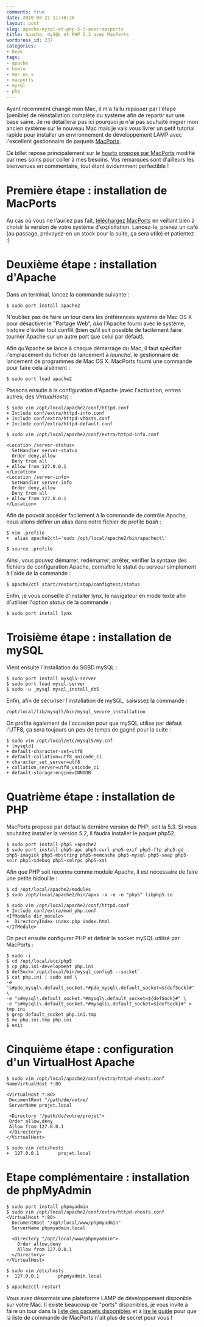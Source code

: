 ```yaml
---
comments: true
date: 2010-08-21 11:46:26
layout: post
slug: apache-mysql-et-php-5-3-avec-macports
title: Apache, mySQL et PHP 5.3 avec MacPorts
wordpress_id: 237
categories:
- Geek
tags:
- apache
- howto
- mac os x
- macports
- mysql
- php
---
```


Ayant récemment changé mon Mac, il m'a fallu repasser par l'étape (pénible) de réinstallation complète du système afin de repartir sur une base saine. Je ne détaillerai pas ici pourquoi je n'ai pas souhaité migrer mon ancien système sur le nouveau Mac mais je vais vous livrer un petit tutorial rapide pour installer un environnement de développement LAMP avec l'excellent gestionnaire de paquets [MacPorts](http://www.macports.org).

Ce billet repose principalement sur le [howto proposé par MacPorts](https://trac.macports.org/wiki/howto/MAMP) modifié par mes soins pour coller à mes besoins. Vos remarques sont d'ailleurs les bienvenues en commentaire, tout étant évidemment perfectible !


# Première étape : installation de MacPorts


Au cas où vous ne l'auriez pas fait, [téléchargez MacPorts](http://www.macports.org/install.php) en veillant bien à choisir la version de votre système d'exploitation. Lancez-le, prenez un café (au passage, prévoyez-en un stock pour la suite, ça sera utile) et patientez :)


# Deuxième étape : installation d'Apache


Dans un terminal, lancez la commande suivante :

    
    $ sudo port install apache2


N'oubliez pas de faire un tour dans les préférences système de Mac OS X pour désactiver le "Partage Web", _aka_ l'Apache fourni avec le système, histoire d'éviter tout conflit (bien qu'il soit possible de facilement faire tourner Apache sur un autre port que celui par défaut).

Afin qu'Apache se lance à chaque démarrage du Mac, il faut spécifier l'emplacement du fichier de lancement à _launchd_, le gestionnaire de lancement de programmes de Mac OS X. MacPorts fourni une commande pour faire cela aisément :

    
    $ sudo port load apache2


Passons ensuite à la configuration d'Apache (avec l'activation, entres autres, des _VirtualHosts_) :

    
    $ sudo vim /opt/local/apache2/conf/httpd.conf
    + Include conf/extra/httpd-info.conf
    + Include conf/extra/httpd-vhosts.conf
    + Include conf/extra/httpd-default.conf
    
    $ sudo vim /opt/local/apache2/conf/extra/httpd-info.conf
    
    <Location /server-status>
      SetHandler server-status
      Order deny,allow
      Deny from all
    + Allow from 127.0.0.1
    </Location>
    <Location /server-info>
      SetHandler server-info
      Order deny,allow
      Deny from all
    + Allow from 127.0.0.1
    </Location>


Afin de pouvoir accéder facilement à la commande de contrôle Apache, nous allons définir un alias dans notre fichier de profile _bash_ :

    
    $ vim .profile
    +  alias apache2ctl='sudo /opt/local/apache2/bin/apachectl'
    
    $ source .profile


Ainsi, vous pouvez démarrer, redémarrer, arrêter, vérifier la syntaxe des fichiers de configuration Apache, connaître le statut du serveur simplement à l'aide de la commande :

    
    $ apache2ctl start/restart/stop/configtest/status


Enfin, je vous conseille d'installer lynx, le navigateur en mode texte afin d'utiliser l'option _status_ de la commande :

    
    $ sudo port install lynx




# Troisième étape : installation de mySQL


Vient ensuite l'installation du SGBD mySQL :

    
    $ sudo port install mysql5-server
    $ sudo port load mysql-server
    $ sudo -u _mysql mysql_install_db5


Enfin, afin de sécuriser l'installation de mySQL, saisissez la commande :

    
    /opt/local/lib/mysql5/bin/mysql_secure_installation


On profite également de l'occasion pour que mySQL utilise par défaut l'UTF8, ça sera toujours un peu de temps de gagné pour la suite :

    
    $ sudo vim /opt/local/etc/mysql5/my.cnf
    + [mysqld]
    + default-character-set=utf8
    + default-collation=utf8_unicode_ci
    + character_set_server=utf8
    + collation_server=utf8_unicode_ci
    + default-storage-engine=INNODB




# Quatrième étape : installation de PHP


MacPorts propose par défaut la dernière version de PHP, soit la 5.3. Si vous souhaitez installer la version 5.2, il faudra installer le paquet php52.

    
    $ sudo port install php5 +apache2
    $ sudo port install php5-apc php5-curl php5-exif php5-ftp php5-gd php5-imagick php5-mbstring php5-memcache php5-mysql php5-soap php5-solr php5-xdebug php5-xmlrpc php5-xsl


Afin que PHP soit reconnu comme module Apache, il est nécessaire de faire une petite bidouille :

    
    $ cd /opt/local/apache2/modules
    $ sudo /opt/local/apache2/bin/apxs -a -e -n "php5" libphp5.so
    
    $ sudo vim /opt/local/apache2/conf/httpd.conf
    + Include conf/extra/mod_php.conf
    <IfModule dir_module>
    +  DirectoryIndex index.php index.html
    </IfModule>


On peut ensuite configurer PHP et définir le socket mySQL utilisé par MacPorts :

    
    $ sudo -i
    $ cd /opt/local/etc/php5
    $ cp php.ini-development php.ini
    $ defSock=`/opt/local/bin/mysql_config5 --socket`
    $ cat php.ini | sudo sed \
    -e "s#pdo_mysql\.default_socket.*#pdo_mysql\.default_socket=${defSock}#" \
    -e "s#mysql\.default_socket.*#mysql\.default_socket=${defSock}#" \
    -e "s#mysqli\.default_socket.*#mysqli\.default_socket=${defSock}#" > tmp.ini
    $ grep default_socket php.ini.tmp
    $ mv php.ini.tmp php.ini
    $ exit




# Cinquième étape : configuration d'un VirtualHost Apache



    
    $ sudo vim /opt/local/apache2/conf/extra/httpd-vhosts.conf
    NameVirtualHost *:80
    
    <VirtualHost *:80>
     DocumentRoot "/path/de/votre/
     ServerName projet.local
    
     <Directory "/path/de/votre/projet">
     Order allow,deny
     Allow from 127.0.0.1
     </Directory>
    </VirtualHost>
    
    $ sudo vim /etc/hosts
    +  127.0.0.1       projet.local




# Etape complémentaire : installation de phpMyAdmin



    
    $ sudo port install phpmyadmin
    $ sudo vim /opt/local/apache2/conf/extra/httpd-vhosts.conf
    <VirtualHost *:80>
      DocumentRoot "/opt/local/www/phpmyadmin"
      ServerName phpmyadmin.local
    
      <Directory "/opt/local/www/phpmyadmin">
        Order allow,deny
        Allow from 127.0.0.1
      </Directory>
    </VirtualHost>
    
    $ sudo vim /etc/hosts
    +  127.0.0.1       phpmyadmin.local
    
    $ apache2ctl restart


Vous avez désormais une plateforme LAMP de développement disponible sur votre Mac. Il existe beaucoup de "ports" disponibles, je vous invite à faire un tour dans la [liste des paquets disponibles](http://guide.macports.org) et à [lire le guide](http://www.macports.org/ports.php) pour que la liste de commande de MacPorts n'ait plus de secret pour vous !
